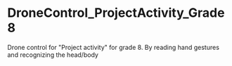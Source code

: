 # DroneControl_ProjectActivity_Grade8
Drone control for "Project activity" for grade 8. By reading hand gestures and recognizing the head/body

